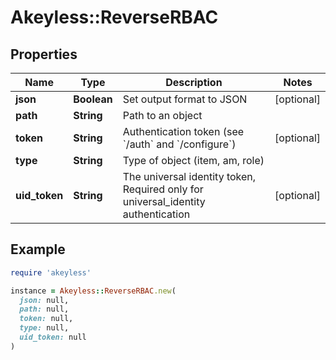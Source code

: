 # Akeyless::ReverseRBAC

## Properties

| Name | Type | Description | Notes |
| ---- | ---- | ----------- | ----- |
| **json** | **Boolean** | Set output format to JSON | [optional] |
| **path** | **String** | Path to an object |  |
| **token** | **String** | Authentication token (see &#x60;/auth&#x60; and &#x60;/configure&#x60;) | [optional] |
| **type** | **String** | Type of object (item, am, role) |  |
| **uid_token** | **String** | The universal identity token, Required only for universal_identity authentication | [optional] |

## Example

```ruby
require 'akeyless'

instance = Akeyless::ReverseRBAC.new(
  json: null,
  path: null,
  token: null,
  type: null,
  uid_token: null
)
```

